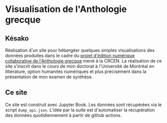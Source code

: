 # Visualisation de l'Anthologie grecque 

## Késako 

Réalisation d'un site pour hébergéer quelques simples visualisations des données produites dans le cadre du [projet d'édition numérique collaborative de l'Anthologie grecque](https://anthologiagraeca.org/) mené à la CRCEN. La réalisation de ce site s'inscrit dans le cours de mon doctorat à l'Université de Montréal en littérature, option humanités numériques et plus précisément dans la présentation de mon examen de synthèse. 

## Ce site 

Ce site est construit avec Jupyter Book. Les données sont récupérées via le script ```dump_api.json```. L'idée par la suite est d'automatiser la récupération des données quotidiennement à partir de github actions. 


